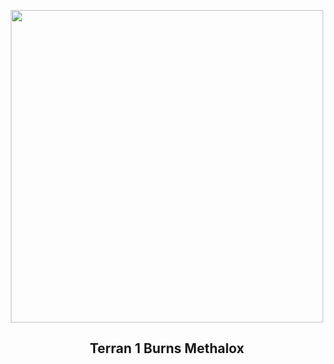 
<p align="center"><img src="https://apod.nasa.gov/apod/image/2304/2023-03-22_Terran-1-GLHF_Kraus_thumb.jpg" width="500" height="500"></p>
<h2 align="center"> Terran 1 Burns Methalox </h2>
